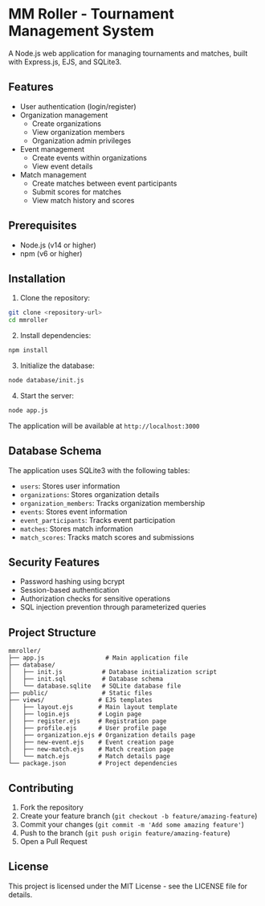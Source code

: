 # MM Roller - Tournament Management System

A Node.js web application for managing tournaments and matches, built with Express.js, EJS, and SQLite3.

## Features

- User authentication (login/register)
- Organization management
  - Create organizations
  - View organization members
  - Organization admin privileges
- Event management
  - Create events within organizations
  - View event details
- Match management
  - Create matches between event participants
  - Submit scores for matches
  - View match history and scores

## Prerequisites

- Node.js (v14 or higher)
- npm (v6 or higher)

## Installation

1. Clone the repository:
```bash
git clone <repository-url>
cd mmroller
```

2. Install dependencies:
```bash
npm install
```

3. Initialize the database:
```bash
node database/init.js
```

4. Start the server:
```bash
node app.js
```

The application will be available at `http://localhost:3000`

## Database Schema

The application uses SQLite3 with the following tables:

- `users`: Stores user information
- `organizations`: Stores organization details
- `organization_members`: Tracks organization membership
- `events`: Stores event information
- `event_participants`: Tracks event participation
- `matches`: Stores match information
- `match_scores`: Tracks match scores and submissions

## Security Features

- Password hashing using bcrypt
- Session-based authentication
- Authorization checks for sensitive operations
- SQL injection prevention through parameterized queries

## Project Structure

```
mmroller/
├── app.js                 # Main application file
├── database/
│   ├── init.js           # Database initialization script
│   ├── init.sql          # Database schema
│   └── database.sqlite   # SQLite database file
├── public/               # Static files
├── views/               # EJS templates
│   ├── layout.ejs       # Main layout template
│   ├── login.ejs        # Login page
│   ├── register.ejs     # Registration page
│   ├── profile.ejs      # User profile page
│   ├── organization.ejs # Organization details page
│   ├── new-event.ejs    # Event creation page
│   ├── new-match.ejs    # Match creation page
│   └── match.ejs        # Match details page
└── package.json         # Project dependencies
```

## Contributing

1. Fork the repository
2. Create your feature branch (`git checkout -b feature/amazing-feature`)
3. Commit your changes (`git commit -m 'Add some amazing feature'`)
4. Push to the branch (`git push origin feature/amazing-feature`)
5. Open a Pull Request

## License

This project is licensed under the MIT License - see the LICENSE file for details. 
